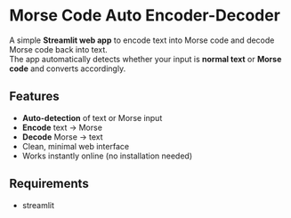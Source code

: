 # Morse Code Auto Encoder-Decoder

A simple **Streamlit web app** to encode text into Morse code and decode Morse code back into text.  
The app automatically detects whether your input is **normal text** or **Morse code** and converts accordingly.

## Features
- **Auto-detection** of text or Morse input
- **Encode** text → Morse
- **Decode** Morse → text
- Clean, minimal web interface
- Works instantly online (no installation needed)

## Requirements
 - streamlit
